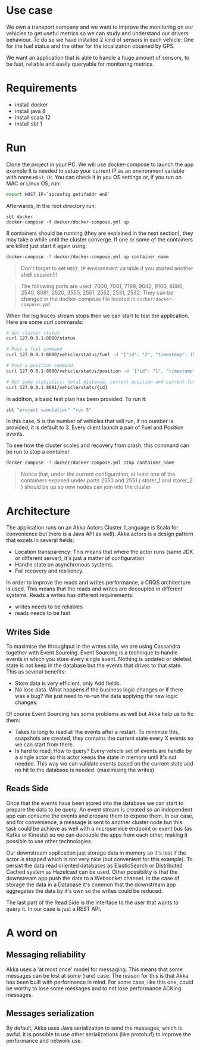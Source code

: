
# Use case

We own a transport company and we want to improve the monitoring on our vehicles to get
useful metrics so we can study and understand our drivers behaviour. To do so we have 
installed 2 kind of sensors in each vehicle: One for the fuel status and the other for
the localization obtained by GPS.

We want an application that is able to handle a huge amount of sensors, to be fast,
reliable and easily queryable for monitoring metrics.

# Requirements 

- install docker
- install java 8
- install scala 12
- install sbt 1

# Run

Clone the project in your PC. We will use docker-compose to launch the app example
It is needed to setup your current IP as an environment variable with name `HOST_IP`.
You can check it in you OS settings or, if you run on MAC or Linux OS, run:

```bash
export HOST_IP=`ipconfig getifaddr en0`
``` 

Afterwards, In the root directory run:

```
sbt docker
docker-compose -f docker/docker-compose.yml up
```

8 containers should be running (they are explained in the next section), they may
take a while until the cluster converge. If one or some of the containers are killed
just start it again using:

```bash
docker-compose -f docker/docker-compose.yml up container_name
```

> Don't forget to set `HOST_IP` environment variable if you started another shell
session!!!

> The following ports are used: 7000, 7001, 7199, 9042, 9160, 8080, 2540, 8081, 
2520, 2550, 2551, 2552, 2531, 2532. They can be changed in the docker-compose
file located in `docker/docker-compose.yml`

When the log traces stream stops then we can start to test the application.
Here are some curl commands:

```bash
# Get cluster status
curl 127.0.0.1:8080/status

# Post a fuel command
curl 127.0.0.1:8080/vehicle/status/fuel -d '{"id": "2", "timestamp": 1529759273, "fuelStatusPercent": 50}' -H "Content-Type: application/json"

# Post a position command
curl 127.0.0.1:8080/vehicle/status/position -d '{"id": "1", "timestamp": 1529759273, "position": {"x": 22, "y": 2}}' -H "Content-Type: application/json"

# Get some statistics: total distance, current position and current fuel status
curl 127.0.0.1:8081/vehicle/stats/{id}
``` 

In addition, a basic test plan has been provided. To run it:

```bash
sbt "project simulation" "run 5"
```

In this case, 5 is the number of vehicles that will run, if no number is provided, it is
default to 3. Every client launch a pair of Fuel and Position events.

To see how the cluster scales and recovery from crash, this command can be run to
stop a container

```bash
docker-compose -f docker/docker-compose.yml stop container_name
```

> Notice that, under the current configuration, at least one of the containers
exposed under ports 2550 and 2551 ( storer_1 and storer_2 ) should be up so new 
nodes can join into the cluster

# Architecture

The application runs on an Akka Actors Cluster (Language is Scala for convenience
but there is a Java API as well). Akka actors is a design pattern that excels in several fields:
- Location transparency: This means that where the actor runs (same JDK or different server), 
it's just a matter of configuration
- Handle state on asynchronous systems.
- Fail recovery and resiliency.

In order to improve the reads and writes performance, a CRQS architecture is used.
This means that the reads and writes are decoupled in different systems. Reads a
writes has different requirements:

- writes needs to be reliables
- reads needs to be fast

## Writes Side

To maximise the throughput in the writes side, we are using Cassandra together with
Event Sourcing. Event Sourcing is a technique to handle events in which you store
every single event. Nothing is updated or deleted, state is not keep in the database
but the events that drives to that state. This as several benefits:

- Store data is very efficient, only Add fields.
- No lose data. What happens if the business logic changes or if there was a bug?
We just need to re-run the data applying the new logic changes.

Of course Event Sourcing has some problems as well but Akka help us to fix them:

- Takes to long to read all the events after a restart. To minimize this, snapshots 
are created, they contains the current state every X events so we can start from there.
- Is hard to read, How to query? Every vehicle set of events are handle by a single
actor so this actor keeps the state in memory until it's not needed. This way we
can validate events based on the current state and no hit to the database is needed.
(maximising the writes)

## Reads Side

Once that the events have been stored into the database we can start to prepare
the data to be query. An event stream is created so an independent app can
consume the events and prepare them to expose them. In our case, and for 
convenience, a message is sent to another cluster node but this task could be
achieve as well with a microservice endpoint or event bus (as Kafka or Kinesis)
so we can decouple the apps from each other, making it possible to use other
technologies.

Our downstream application just storage data in memory so it's lost if the actor
is stopped which is not very nice (but convenient for this example). To persist
the data read oriented databases as ElasticSearch or Distributed Cached system
as Hazelcast can be used. Other possibility is that the downstream app push the
data to a Websocket channel. In the case of storage the data in a Database it's
common that the downstream app aggregates the data by it's own so the writes 
could be reduced.

The last part of the Read Side is the interface to the user that wants to query
it. In our case is just a REST API.

# A word on

## Messaging reliability

Akka uses a 'at most once' model for messaging. This means that some messages can be
lost at some (rare) case. The reason for this is that Akka has been built with
performance in mind. For some case, like this one, could be worthy to lose some
messages and to not lose performance ACKing messages.

## Messages serialization

By default, Akka uses Java serialization to send the messages, which is awful. 
It is possible to use other serializations (like protobuf) to improve the performance
and network use.
